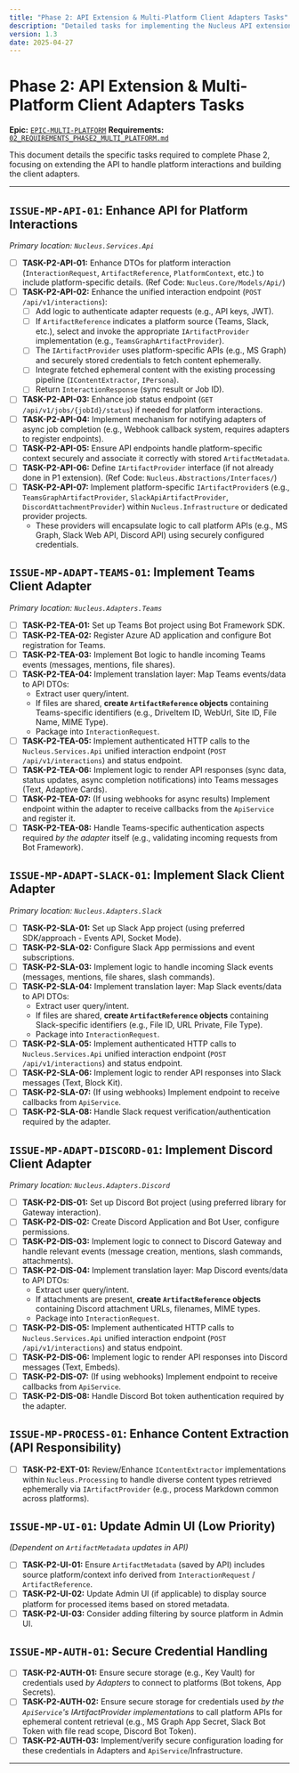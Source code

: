 ```yaml
---
title: "Phase 2: API Extension & Multi-Platform Client Adapters Tasks"
description: "Detailed tasks for implementing the Nucleus API extensions and client adapters needed to support interactions from multiple platforms (Teams, Slack, Discord)."
version: 1.3
date: 2025-04-27
---
```


# Phase 2: API Extension & Multi-Platform Client Adapters Tasks

**Epic:** [`EPIC-MULTI-PLATFORM`](./00_ROADMAP.md#phase-2-multi-platform-integration)
**Requirements:** [`02_REQUIREMENTS_PHASE2_MULTI_PLATFORM.md`](../Requirements/02_REQUIREMENTS_PHASE2_MULTI_PLATFORM.md)

This document details the specific tasks required to complete Phase 2, focusing on extending the API to handle platform interactions and building the client adapters.

---

## `ISSUE-MP-API-01`: Enhance API for Platform Interactions

*Primary location: `Nucleus.Services.Api`*

*   [ ] **TASK-P2-API-01:** Enhance DTOs for platform interaction (`InteractionRequest`, `ArtifactReference`, `PlatformContext`, etc.) to include platform-specific details. (Ref Code: `Nucleus.Core/Models/Api/`)
*   [ ] **TASK-P2-API-02:** Enhance the unified interaction endpoint (`POST /api/v1/interactions`):
    *   [ ] Add logic to authenticate adapter requests (e.g., API keys, JWT).
    *   [ ] If `ArtifactReference` indicates a platform source (Teams, Slack, etc.), select and invoke the appropriate `IArtifactProvider` implementation (e.g., `TeamsGraphArtifactProvider`).
    *   [ ] The `IArtifactProvider` uses platform-specific APIs (e.g., MS Graph) and securely stored credentials to fetch content ephemerally.
    *   [ ] Integrate fetched ephemeral content with the existing processing pipeline (`IContentExtractor`, `IPersona`).
    *   [ ] Return `InteractionResponse` (sync result or Job ID).
*   [ ] **TASK-P2-API-03:** Enhance job status endpoint (`GET /api/v1/jobs/{jobId}/status`) if needed for platform interactions.
*   [ ] **TASK-P2-API-04:** Implement mechanism for notifying adapters of async job completion (e.g., Webhook callback system, requires adapters to register endpoints).
*   [ ] **TASK-P2-API-05:** Ensure API endpoints handle platform-specific context securely and associate it correctly with stored `ArtifactMetadata`.
*   [ ] **TASK-P2-API-06:** Define `IArtifactProvider` interface (if not already done in P1 extension). (Ref Code: `Nucleus.Abstractions/Interfaces/`)
*   [ ] **TASK-P2-API-07:** Implement platform-specific `IArtifactProvider`s (e.g., `TeamsGraphArtifactProvider`, `SlackApiArtifactProvider`, `DiscordAttachmentProvider`) within `Nucleus.Infrastructure` or dedicated provider projects.
    *   These providers will encapsulate logic to call platform APIs (e.g., MS Graph, Slack Web API, Discord API) using securely configured credentials.

## `ISSUE-MP-ADAPT-TEAMS-01`: Implement Teams Client Adapter

*Primary location: `Nucleus.Adapters.Teams`*

*   [ ] **TASK-P2-TEA-01:** Set up Teams Bot project using Bot Framework SDK.
*   [ ] **TASK-P2-TEA-02:** Register Azure AD application and configure Bot registration for Teams.
*   [ ] **TASK-P2-TEA-03:** Implement Bot logic to handle incoming Teams events (messages, mentions, file shares).
*   [ ] **TASK-P2-TEA-04:** Implement translation layer: Map Teams events/data to API DTOs:
    *   Extract user query/intent.
    *   If files are shared, **create `ArtifactReference` objects** containing Teams-specific identifiers (e.g., DriveItem ID, WebUrl, Site ID, File Name, MIME Type).
    *   Package into `InteractionRequest`.
*   [ ] **TASK-P2-TEA-05:** Implement authenticated HTTP calls to the `Nucleus.Services.Api` unified interaction endpoint (`POST /api/v1/interactions`) and status endpoint.
*   [ ] **TASK-P2-TEA-06:** Implement logic to render API responses (sync data, status updates, async completion notifications) into Teams messages (Text, Adaptive Cards).
*   [ ] **TASK-P2-TEA-07:** (If using webhooks for async results) Implement endpoint within the adapter to receive callbacks from the `ApiService` and register it.
*   [ ] **TASK-P2-TEA-08:** Handle Teams-specific authentication aspects required *by the adapter* itself (e.g., validating incoming requests from Bot Framework).

## `ISSUE-MP-ADAPT-SLACK-01`: Implement Slack Client Adapter

*Primary location: `Nucleus.Adapters.Slack`*

*   [ ] **TASK-P2-SLA-01:** Set up Slack App project (using preferred SDK/approach - Events API, Socket Mode).
*   [ ] **TASK-P2-SLA-02:** Configure Slack App permissions and event subscriptions.
*   [ ] **TASK-P2-SLA-03:** Implement logic to handle incoming Slack events (messages, mentions, file shares, slash commands).
*   [ ] **TASK-P2-SLA-04:** Implement translation layer: Map Slack events/data to API DTOs:
    *   Extract user query/intent.
    *   If files are shared, **create `ArtifactReference` objects** containing Slack-specific identifiers (e.g., File ID, URL Private, File Type).
    *   Package into `InteractionRequest`.
*   [ ] **TASK-P2-SLA-05:** Implement authenticated HTTP calls to `Nucleus.Services.Api` unified interaction endpoint (`POST /api/v1/interactions`) and status endpoint.
*   [ ] **TASK-P2-SLA-06:** Implement logic to render API responses into Slack messages (Text, Block Kit).
*   [ ] **TASK-P2-SLA-07:** (If using webhooks) Implement endpoint to receive callbacks from `ApiService`.
*   [ ] **TASK-P2-SLA-08:** Handle Slack request verification/authentication required by the adapter.

## `ISSUE-MP-ADAPT-DISCORD-01`: Implement Discord Client Adapter

*Primary location: `Nucleus.Adapters.Discord`*

*   [ ] **TASK-P2-DIS-01:** Set up Discord Bot project (using preferred library for Gateway interaction).
*   [ ] **TASK-P2-DIS-02:** Create Discord Application and Bot User, configure permissions.
*   [ ] **TASK-P2-DIS-03:** Implement logic to connect to Discord Gateway and handle relevant events (message creation, mentions, slash commands, attachments).
*   [ ] **TASK-P2-DIS-04:** Implement translation layer: Map Discord events/data to API DTOs:
    *   Extract user query/intent.
    *   If attachments are present, **create `ArtifactReference` objects** containing Discord attachment URLs, filenames, MIME types.
    *   Package into `InteractionRequest`.
*   [ ] **TASK-P2-DIS-05:** Implement authenticated HTTP calls to `Nucleus.Services.Api` unified interaction endpoint (`POST /api/v1/interactions`) and status endpoint.
*   [ ] **TASK-P2-DIS-06:** Implement logic to render API responses into Discord messages (Text, Embeds).
*   [ ] **TASK-P2-DIS-07:** (If using webhooks) Implement endpoint to receive callbacks from `ApiService`.
*   [ ] **TASK-P2-DIS-08:** Handle Discord Bot token authentication required by the adapter.

## `ISSUE-MP-PROCESS-01`: Enhance Content Extraction (API Responsibility)

*   [ ] **TASK-P2-EXT-01:** Review/Enhance `IContentExtractor` implementations within `Nucleus.Processing` to handle diverse content types retrieved ephemerally via `IArtifactProvider` (e.g., process Markdown common across platforms).

## `ISSUE-MP-UI-01`: Update Admin UI (Low Priority)

*(Dependent on `ArtifactMetadata` updates in API)*

*   [ ] **TASK-P2-UI-01:** Ensure `ArtifactMetadata` (saved by API) includes source platform/context info derived from `InteractionRequest` / `ArtifactReference`.
*   [ ] **TASK-P2-UI-02:** Update Admin UI (if applicable) to display source platform for processed items based on stored metadata.
*   [ ] **TASK-P2-UI-03:** Consider adding filtering by source platform in Admin UI.

## `ISSUE-MP-AUTH-01`: Secure Credential Handling

*   [ ] **TASK-P2-AUTH-01:** Ensure secure storage (e.g., Key Vault) for credentials used *by Adapters* to connect to platforms (Bot tokens, App Secrets).
*   [ ] **TASK-P2-AUTH-02:** Ensure secure storage for credentials used *by the `ApiService`'s IArtifactProvider implementations* to call platform APIs for ephemeral content retrieval (e.g., MS Graph App Secret, Slack Bot Token with file read scope, Discord Bot Token).
*   [ ] **TASK-P2-AUTH-03:** Implement/verify secure configuration loading for these credentials in Adapters and `ApiService`/Infrastructure.

---
